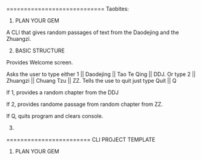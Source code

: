 ============================
Taobites:

1. PLAN YOUR GEM

A CLI that gives random passages of text from the Daodejing and the Zhuangzi. 

2. BASIC STRUCTURE

Provides Welcome screen.

Asks the user to type either 1 || Daodejing || Tao Te Qing || DDJ. Or type 2 || Zhuangzi || Chuang Tzu || ZZ. Tells the use to quit just type Quit || Q

If 1, provides a random chapter from the DDJ

If 2, provides randome passage from random chapter from ZZ.

If Q, quits program and clears console.


3. 





========================
CLI PROJECT TEMPLATE
1. PLAN YOUR GEM